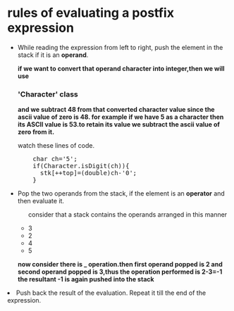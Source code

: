 <h1>rules of evaluating a postfix expression</h1>
<ul>
  <li>While reading the expression from left to right, push the element in the stack if it is an <b>operand</b>.
      <p><b>if we want to convert that operand character into integer,then we will use <h3>'Character' class</h3>
        and we subtract 48 from that converted character value since the ascii value of zero is 48.
        for example if we have 5 as a character then its ASCII value is 53.to retain its value we subtract the ascii value of zero from it.</b></p>
    watch these lines of code.
    <pre>
    char ch='5';
    if(Character.isDigit(ch)){
      stk[++top]=(double)ch-'0';
    }</pre>
  </li>
  <li>Pop the two operands from the stack, if the element is an <b>operator</b> and then evaluate it.
    <ul><p>consider that a stack contains the operands arranged in this manner</p>
      <li>3</li>
      <li>2</li>
      <li>4</li><li>5</li>
    </ul>
    <p><b>now consider there is <b>_</b> operation.then first operand popped is 2 and second operand popped is 3,thus the operation performed is 2-3=-1
      the resultant -1 is again pushed into the stack</b></p></ul>
  </li>
  <li>Push back the result of the evaluation. Repeat it till the end of the expression.</li>
 </ul>
